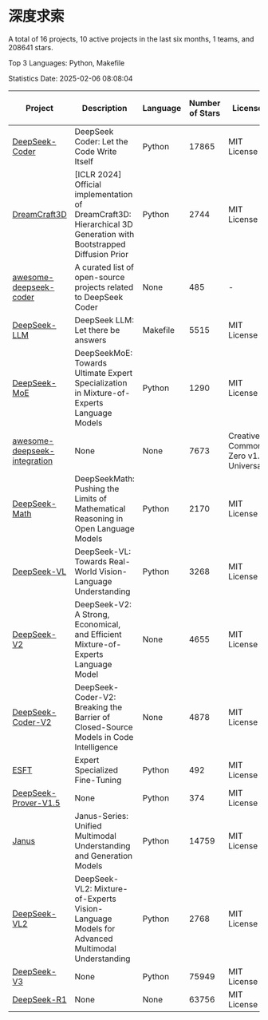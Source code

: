 # 深度求索

A total of 16 projects, 10 active projects in the last six months, 1 teams, and 208641 stars.

Top 3 Languages: Python, Makefile

Statistics Date: 2025-02-06 08:08:04

| Project | Description | Language | Number of Stars | License | Creation Date | Last Updated Date | Last Pushed Date |
| --- | --- | --- | --- | --- | --- | --- | --- |
| [DeepSeek-Coder](https://github.com/deepseek-ai/DeepSeek-Coder) | DeepSeek Coder: Let the Code Write Itself | Python | 17865 | MIT License | 2023-10-20 | 2025-02-06 | 2024-05-21 |
| [DreamCraft3D](https://github.com/deepseek-ai/DreamCraft3D) | [ICLR 2024] Official implementation of DreamCraft3D: Hierarchical 3D Generation with Bootstrapped Diffusion Prior | Python | 2744 | MIT License | 2023-10-23 | 2025-02-06 | 2024-08-21 |
| [awesome-deepseek-coder](https://github.com/deepseek-ai/awesome-deepseek-coder) | A curated list of open-source projects related to DeepSeek Coder | None | 485 | - | 2023-11-06 | 2025-02-06 | 2024-04-03 |
| [DeepSeek-LLM](https://github.com/deepseek-ai/DeepSeek-LLM) | DeepSeek LLM: Let there be answers | Makefile | 5515 | MIT License | 2023-11-29 | 2025-02-06 | 2024-02-04 |
| [DeepSeek-MoE](https://github.com/deepseek-ai/DeepSeek-MoE) | DeepSeekMoE: Towards Ultimate Expert Specialization in Mixture-of-Experts Language Models | Python | 1290 | MIT License | 2024-01-02 | 2025-02-06 | 2024-01-16 |
| [awesome-deepseek-integration](https://github.com/deepseek-ai/awesome-deepseek-integration) | None | None | 7673 | Creative Commons Zero v1.0 Universal | 2024-01-11 | 2025-02-06 | 2025-02-06 |
| [DeepSeek-Math](https://github.com/deepseek-ai/DeepSeek-Math) | DeepSeekMath: Pushing the Limits of Mathematical Reasoning in Open Language Models | Python | 2170 | MIT License | 2024-02-05 | 2025-02-06 | 2024-04-15 |
| [DeepSeek-VL](https://github.com/deepseek-ai/DeepSeek-VL) | DeepSeek-VL: Towards Real-World Vision-Language Understanding | Python | 3268 | MIT License | 2024-03-07 | 2025-02-06 | 2024-04-24 |
| [DeepSeek-V2](https://github.com/deepseek-ai/DeepSeek-V2) | DeepSeek-V2: A Strong, Economical, and Efficient Mixture-of-Experts Language Model | None | 4655 | MIT License | 2024-04-22 | 2025-02-06 | 2024-09-25 |
| [DeepSeek-Coder-V2](https://github.com/deepseek-ai/DeepSeek-Coder-V2) | DeepSeek-Coder-V2: Breaking the Barrier of Closed-Source Models in Code Intelligence | None | 4878 | MIT License | 2024-06-14 | 2025-02-06 | 2024-09-24 |
| [ESFT](https://github.com/deepseek-ai/ESFT) | Expert Specialized Fine-Tuning | Python | 492 | MIT License | 2024-07-04 | 2025-02-06 | 2024-09-22 |
| [DeepSeek-Prover-V1.5](https://github.com/deepseek-ai/DeepSeek-Prover-V1.5) | None | Python | 374 | MIT License | 2024-08-15 | 2025-02-06 | 2024-08-16 |
| [Janus](https://github.com/deepseek-ai/Janus) | Janus-Series: Unified Multimodal Understanding and Generation Models | Python | 14759 | MIT License | 2024-10-18 | 2025-02-06 | 2025-02-01 |
| [DeepSeek-VL2](https://github.com/deepseek-ai/DeepSeek-VL2) | DeepSeek-VL2: Mixture-of-Experts Vision-Language Models for Advanced Multimodal Understanding | Python | 2768 | MIT License | 2024-12-13 | 2025-02-06 | 2025-02-05 |
| [DeepSeek-V3](https://github.com/deepseek-ai/DeepSeek-V3) | None | Python | 75949 | MIT License | 2024-12-26 | 2025-02-06 | 2025-02-05 |
| [DeepSeek-R1](https://github.com/deepseek-ai/DeepSeek-R1) | None | None | 63756 | MIT License | 2025-01-20 | 2025-02-06 | 2025-02-01 |
